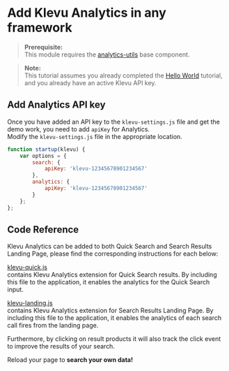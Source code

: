 # Add Klevu Analytics in any framework

> **Prerequisite:**  
> This module requires the [analytics-utils](/components/analytics-utils) base component.

>**Note:**  
>This tutorial assumes you already completed the [Hello World](/getting-started/1-hello-world/custom) tutorial, and you already have an active Klevu API key.  

## Add Analytics API key

Once you have added an API key to the `klevu-settings.js` file and get the demo work, you need to add `apiKey` for Analytics.  
Modify the `klevu-settings.js` file in the appropriate location.

```js
function startup(klevu) {
    var options = {
        search: {
            apiKey: 'klevu-12345678901234567'
        },
        analytics: {
            apiKey: 'klevu-12345678901234567'
        }
    };
};
```

## Code Reference

Klevu Analytics can be added to both Quick Search and Search Results Landing Page,
please find the corresponding instructions for each below:

[klevu-quick.js](/getting-started/1-hello-world/custom/resources/assets/js/quick/klevu-quick.js#L279)  
contains Klevu Analytics extension for Quick Search results. By including this file to the application, it enables the analytics for the Quick Search input.  

[klevu-landing.js](/getting-started/1-hello-world/custom/resources/assets/js/landing/klevu-landing.js#L375)  
contains Klevu Analytics extension for Search Results Landing Page. By including this file to the application, it enables the analytics of each search call fires from the landing page.  
  
Furthermore, by clicking on result products it will also track the click event to improve the results of your search.  

Reload your page to **search your own data!**
